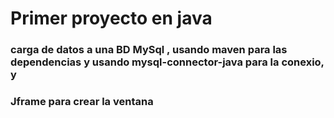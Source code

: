 # Primer proyecto en java 

### carga de datos a una BD MySql , usando maven para las dependencias y usando mysql-connector-java para la conexio, y
###  Jframe para crear la ventana 
